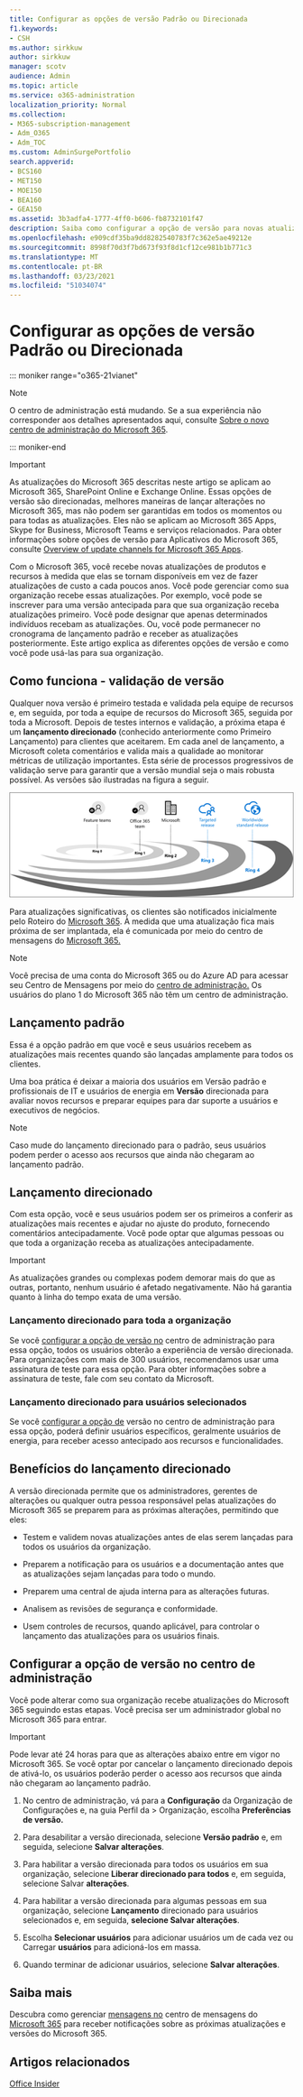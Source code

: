 ```yaml
---
title: Configurar as opções de versão Padrão ou Direcionada
f1.keywords:
- CSH
ms.author: sirkkuw
author: sirkkuw
manager: scotv
audience: Admin
ms.topic: article
ms.service: o365-administration
localization_priority: Normal
ms.collection:
- M365-subscription-management
- Adm_O365
- Adm_TOC
ms.custom: AdminSurgePortfolio
search.appverid:
- BCS160
- MET150
- MOE150
- BEA160
- GEA150
ms.assetid: 3b3adfa4-1777-4ff0-b606-fb8732101f47
description: Saiba como configurar a opção de versão para novas atualizações de produtos e recursos no Centro de administração do Microsoft 365.
ms.openlocfilehash: e909cdf35ba9dd8282540783f7c362e5ae49212e
ms.sourcegitcommit: 8998f70d3f7bd673f93f8d1cf12ce981b1b771c3
ms.translationtype: MT
ms.contentlocale: pt-BR
ms.lasthandoff: 03/23/2021
ms.locfileid: "51034074"
---
```

# <a name="set-up-the-standard-or-targeted-release-options"></a>Configurar as opções de versão Padrão ou Direcionada

::: moniker range="o365-21vianet"

> [!NOTE]
> O centro de administração está mudando. Se a sua experiência não corresponder aos detalhes apresentados aqui, consulte [Sobre o novo centro de administração do Microsoft 365](../microsoft-365-admin-center-preview.md?preserve-view=true&view=o365-21vianet).

::: moniker-end

> [!IMPORTANT]
> As atualizações do Microsoft 365 descritas neste artigo se aplicam ao Microsoft 365, SharePoint Online e Exchange Online. Essas opções de versão são direcionadas, melhores maneiras de lançar alterações no Microsoft 365, mas não podem ser garantidas em todos os momentos ou para todas as atualizações. Eles não se aplicam ao Microsoft 365 Apps, Skype for Business, Microsoft Teams e serviços relacionados. Para obter informações sobre opções de versão para Aplicativos do Microsoft 365, consulte [Overview of update channels for Microsoft 365 Apps](/deployoffice/overview-update-channels).

Com o Microsoft 365, você recebe novas atualizações de produtos e recursos à medida que elas se tornam disponíveis em vez de fazer atualizações de custo a cada poucos anos. Você pode gerenciar como sua organização recebe essas atualizações. Por exemplo, você pode se inscrever para uma versão antecipada para que sua organização receba atualizações primeiro. Você pode designar que apenas determinados indivíduos recebam as atualizações. Ou, você pode permanecer no cronograma de lançamento padrão e receber as atualizações posteriormente. Este artigo explica as diferentes opções de versão e como você pode usá-las para sua organização.

## <a name="how-it-works---release-validation"></a>Como funciona - validação de versão

Qualquer nova versão é primeiro testada e validada pela equipe de recursos e, em seguida, por toda a equipe de recursos do Microsoft 365, seguida por toda a Microsoft. Depois de testes internos e validação, a próxima etapa é um **lançamento direcionado** (conhecido anteriormente como Primeiro Lançamento) para clientes que aceitarem. Em cada anel de lançamento, a Microsoft coleta comentários e valida mais a qualidade ao monitorar métricas de utilização importantes. Esta série de processos progressivos de validação serve para garantir que a versão mundial seja o mais robusta possível. As versões são ilustradas na figura a seguir. 
  
![Anéis de validação de versão do Microsoft 365](../../media/73611ed3-2d8c-4e7b-8074-9f03b239f9ed.png)
  
Para atualizações significativas, os clientes são notificados inicialmente pelo Roteiro do [Microsoft 365](https://products.office.com/business/office-365-roadmap). À medida que uma atualização fica mais próxima de ser implantada, ela é comunicada por meio do centro de mensagens do [Microsoft 365.](https://admin.microsoft.com/Adminportal/Home?source=applauncher#/MessageCenter)

> [!NOTE]
> Você precisa de uma conta do Microsoft 365 ou do Azure AD para acessar seu Centro de Mensagens por meio do [centro de administração.](/office365/admin/admin-overview/about-the-admin-center) Os usuários do plano 1 do Microsoft 365 não têm um centro de administração.


## <a name="standard-release"></a>Lançamento padrão

Essa é a opção padrão em que você e seus usuários recebem as atualizações mais recentes quando são lançadas amplamente para todos os clientes.
  
Uma boa prática é deixar a  maioria dos usuários em Versão padrão e profissionais de IT e usuários de energia em **Versão** direcionada para avaliar novos recursos e preparar equipes para dar suporte a usuários e executivos de negócios. 
  
> [!NOTE]
> Caso mude do lançamento direcionado para o padrão, seus usuários podem perder o acesso aos recursos que ainda não chegaram ao lançamento padrão. 
  
## <a name="targeted-release"></a>Lançamento direcionado

Com esta opção, você e seus usuários podem ser os primeiros a conferir as atualizações mais recentes e ajudar no ajuste do produto, fornecendo comentários antecipadamente. Você pode optar que algumas pessoas ou que toda a organização receba as atualizações antecipadamente.
  
> [!IMPORTANT]
> As atualizações grandes ou complexas podem demorar mais do que as outras, portanto, nenhum usuário é afetado negativamente. Não há garantia quanto à linha do tempo exata de uma versão. 
  
### <a name="targeted-release-for-entire-organization"></a>Lançamento direcionado para toda a organização

Se você [configurar a opção de versão no](#set-up-the-release-option-in-the-admin-center) centro de administração para essa opção, todos os usuários obterão a experiência de versão direcionada. Para organizações com mais de 300 usuários, recomendamos usar uma assinatura de teste para essa opção. Para obter informações sobre a assinatura de teste, fale com seu contato da Microsoft. 
  
### <a name="targeted-release-for-selected-users"></a>Lançamento direcionado para usuários selecionados

Se você [configurar a opção de](#set-up-the-release-option-in-the-admin-center) versão no centro de administração para essa opção, poderá definir usuários específicos, geralmente usuários de energia, para receber acesso antecipado aos recursos e funcionalidades. 
  
## <a name="benefits-of-targeted-release"></a>Benefícios do lançamento direcionado

A versão direcionada permite que os administradores, gerentes de alterações ou qualquer outra pessoa responsável pelas atualizações do Microsoft 365 se preparem para as próximas alterações, permitindo que eles:
  
- Testem e validem novas atualizações antes de elas serem lançadas para todos os usuários da organização.
    
- Preparem a notificação para os usuários e a documentação antes que as atualizações sejam lançadas para todo o mundo.
    
- Preparem uma central de ajuda interna para as alterações futuras.
    
- Analisem as revisões de segurança e conformidade.
    
- Usem controles de recursos, quando aplicável, para controlar o lançamento das atualizações para os usuários finais.
    
## <a name="set-up-the-release-option-in-the-admin-center"></a>Configurar a opção de versão no centro de administração

Você pode alterar como sua organização recebe atualizações do Microsoft 365 seguindo estas etapas. Você precisa ser um administrador global no Microsoft 365 para entrar.
  
> [!IMPORTANT]
> Pode levar até 24 horas para que as alterações abaixo entre em vigor no Microsoft 365. Se você optar por cancelar o lançamento direcionado depois de ativá-lo, os usuários poderão perder o acesso aos recursos que ainda não chegaram ao lançamento padrão. 
  
1. No centro de administração, vá para a **Configuração** da Organização de Configurações e, na guia Perfil da  >  Organização, escolha **Preferências de versão.** 

5. Para desabilitar a versão direcionada, selecione **Versão padrão** e, em seguida, selecione **Salvar alterações**. 
    
6. Para habilitar a versão direcionada para todos os usuários em sua organização, selecione **Liberar direcionado para todos** e, em seguida, selecione Salvar **alterações**. 
    
7. Para habilitar a versão direcionada para algumas pessoas em sua organização, selecione **Lançamento** direcionado para usuários selecionados e, em seguida, **selecione Salvar alterações**. 
    
8. Escolha **Selecionar usuários** para adicionar usuários um de cada vez ou Carregar **usuários** para adicioná-los em massa.
    
9. Quando terminar de adicionar usuários, selecione **Salvar alterações**.


  
## <a name="learn-more"></a>Saiba mais

Descubra como gerenciar [mensagens no](/office365/admin/manage/message-center) centro de mensagens do [Microsoft 365](https://admin.microsoft.com/Adminportal/Home?source=applauncher#/MessageCenter) para receber notificações sobre as próximas atualizações e versões do Microsoft 365.

## <a name="related-articles"></a>Artigos relacionados

[Office Insider](https://insider.office.com/join/windows)
